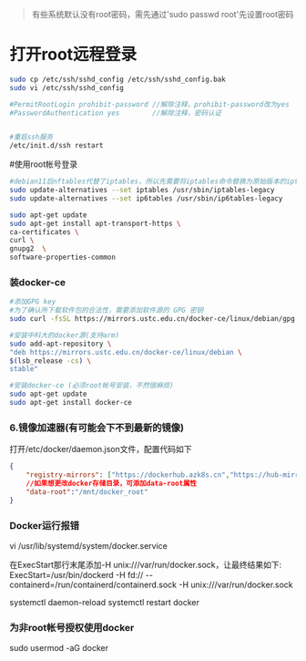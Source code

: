 
> 有些系统默认没有root密码，需先通过'sudo passwd root'先设置root密码


# 打开root远程登录
```bash
sudo cp /etc/ssh/sshd_config /etc/ssh/sshd_config.bak
sudo vi /etc/ssh/sshd_config

#PermitRootLogin prohibit-password //解除注释，prohibit-password改为yes
#PasswordAuthentication yes        //解除注释，密码认证


#重启ssh服务
/etc/init.d/ssh restart
```

#使用root帐号登录

```bash
#debian11后nftables代替了iptables，所以先需要将iptables命令替换为原始版本的iptables
sudo update-alternatives --set iptables /usr/sbin/iptables-legacy
sudo update-alternatives --set ip6tables /usr/sbin/ip6tables-legacy

sudo apt-get update
sudo apt-get install apt-transport-https \
ca-certificates \
curl \
gnupg2  \
software-properties-common
```

### 装docker-ce
```bash
#添加GPG key
#为了确认所下载软件包的合法性，需要添加软件源的 GPG 密钥
sudo curl -fsSL https://mirrors.ustc.edu.cn/docker-ce/linux/debian/gpg | sudo apt-key add -

#安装中科大的docker源(支持arm)
sudo add-apt-repository \
"deb https://mirrors.ustc.edu.cn/docker-ce/linux/debian \
$(lsb_release -cs) \
stable"

#安装docker-ce (必须root帐号安装，不然很麻烦)
sudo apt-get update
sudo apt-get install docker-ce
```

### 6.镜像加速器(有可能会下不到最新的镜像)
打开/etc/docker/daemon.json文件，配置代码如下
```json
{
	"registry-mirrors": ["https://dockerhub.azk8s.cn","https://hub-mirror.c.163.com"],
	//如果想更改docker存储目录，可添加data-root属性
	"data-root":"/mnt/docker_root"
}
```

### Docker运行报错
vi /usr/lib/systemd/system/docker.service

在ExecStart那行末尾添加-H unix:///var/run/docker.sock，让最终结果如下:
ExecStart=/usr/bin/dockerd -H fd:// --containerd=/run/containerd/containerd.sock -H unix:///var/run/docker.sock

systemctl daemon-reload
systemctl restart docker


### 为非root帐号授权使用docker
sudo usermod -aG docker <username>
